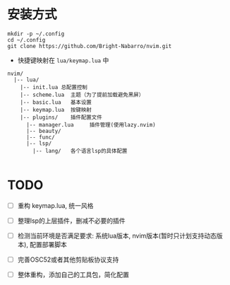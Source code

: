 
# 安装方式
```shell
mkdir -p ~/.config
cd ~/.config
git clone https://github.com/Bright-Nabarro/nvim.git
```

- 快捷键映射在 `lua/keymap.lua` 中

```
nvim/
  |-- lua/
    |-- init.lua 总配置控制
    |-- scheme.lua  主题（为了提前加载避免黑屏）
    |-- basic.lua	基本设置
    |-- keymap.lua	按键映射
    |-- plugins/	插件配置文件
      |-- manager.lua     插件管理(使用lazy.nvim)
      |-- beauty/
      |-- func/
      |-- lsp/
        |-- lang/   各个语言lsp的具体配置
            
```

# TODO
- [ ] 重构 keymap.lua, 统一风格
- [ ] 整理lsp的上层插件，删减不必要的插件
- [ ] 检测当前环境是否满足要求: 系统lua版本, nvim版本(暂时只计划支持动态版本), 配置部署脚本
- [ ] 完善OSC52或者其他剪贴板协议支持
- [ ] 整体重构，添加自己的工具包，简化配置

